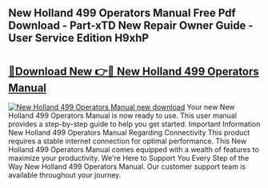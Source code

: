 ## New Holland 499 Operators Manual Free Pdf Download - Part-xTD New Repair Owner Guide - User Service Edition H9xhP

# <h2><a href="http://bc87650.oget.top/?id=New+Holland+499+Operators+Manual">🔗Download New 👉🔴 New Holland 499 Operators Manual</a></h2>

[![New Holland 499 Operators Manual new download](https://i.imgur.com/5g1atiW.png)](http://bc87650.oget.top/?id=New+Holland+499+Operators+Manual)
Your new New Holland 499 Operators Manual is now ready to use. This user manual provides a step-by-step guide to help you get started. Important Information New Holland 499 Operators Manual Regarding Connectivity This product requires a stable internet connection for optimal performance. This New Holland 499 Operators Manual comes equipped with a wealth of features to maximize your productivity. We're Here to Support You Every Step of the Way New Holland 499 Operators Manual. Our customer support team is available throughout your journey.
